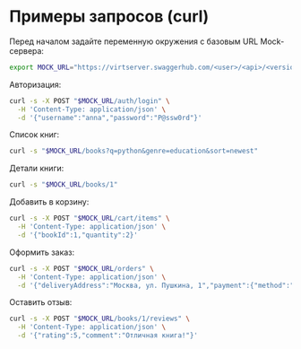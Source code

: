 # Примеры запросов (curl)

Перед началом задайте переменную окружения с базовым URL Mock-сервера:
```bash
export MOCK_URL="https://virtserver.swaggerhub.com/<user>/<api>/<version>"
```

Авторизация:
```bash
curl -s -X POST "$MOCK_URL/auth/login" \
  -H 'Content-Type: application/json' \
  -d '{"username":"anna","password":"P@ssw0rd"}'
```

Список книг:
```bash
curl -s "$MOCK_URL/books?q=python&genre=education&sort=newest"
```

Детали книги:
```bash
curl -s "$MOCK_URL/books/1"
```

Добавить в корзину:
```bash
curl -s -X POST "$MOCK_URL/cart/items" \
  -H 'Content-Type: application/json' \
  -d '{"bookId":1,"quantity":2}'
```

Оформить заказ:
```bash
curl -s -X POST "$MOCK_URL/orders" \
  -H 'Content-Type: application/json' \
  -d '{"deliveryAddress":"Москва, ул. Пушкина, 1","payment":{"method":"card","pan":"4111111111111111","exp":"12/26"}}'
```

Оставить отзыв:
```bash
curl -s -X POST "$MOCK_URL/books/1/reviews" \
  -H 'Content-Type: application/json' \
  -d '{"rating":5,"comment":"Отличная книга!"}'
```
